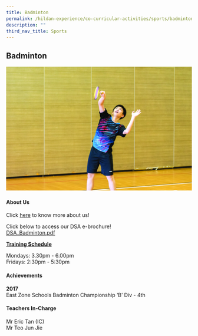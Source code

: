 ```yaml
---
title: Badminton
permalink: /hildan-experience/co-curricular-activities/sports/badminton/
description: ""
third_nav_title: Sports
---
```

Badminton
---------

![](/images/CCA/badminton.jpg)


#### About Us

Click [here](/files/CCA/E-poster%20for%20Sec%201%20recruitment%20crosstrain.pdf) to know more about us!

Click below to access our DSA e-brochure!  
[DSA\_Badminton.pdf](/files/CCA/DSA_Badminton_compressed.pdf)

  
**<u>Training Schedule</u>**

Mondays: 3.30pm - 6.00pm   
Fridays: 2:30pm - 5:30pm


#### Achievements

**2017**  
East Zone Schools Badminton Championship ‘B’ Div - 4th

####  Teachers In-Charge

Mr Eric Tan (IC)  
Mr Teo Jun Jie